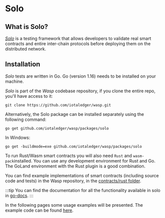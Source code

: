# Solo

## What is Solo?

[_Solo_](https://github.com/iotaledger/wasp/tree/master/packages/solo) is a testing framework that allows developers to validate real smart contracts and entire inter-chain protocols before deploying them on the distributed network.

## Installation

_Solo_ tests are written in Go. Go (version 1.16) needs to be installed on your machine.

_Solo_ is part of the _Wasp_ codebase repository, if you clone the entire repo, you'll have access to it:

```shell
git clone https://github.com/iotaledger/wasp.git
```

Alternatively, the Solo package can be installed separately using the following command:

```shell
go get github.com/iotaledger/wasp/packages/solo
```

In Windows:

```shell
go get -buildmode=exe github.com/iotaledger/wasp/packages/solo
```

To run Rust/Wasm smart contracts you will also need `Rust` and `wasm-pack`installed.
You can use any development environment for Rust and Go.
The GoLand environment with the Rust plugin is a good combination.

You can find example implementations of smart contracts (including source code
and tests) in the Wasp repository, in the
[contracts/rust folder](https://github.com/iotaledger/wasp/tree/master/contracts/rust).

:::tip
You can find the documentation for all the functionality available in solo in [go-docs](https://pkg.go.dev/github.com/iotaledger/wasp/packages/solo).
:::

In the following pages some usage examples will be presented. The example code can be found [here](https://github.com/iotaledger/wasp/tree/develop/documentation/tutorial-examples).
